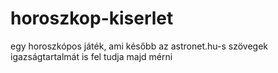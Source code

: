 # horoszkop-kiserlet

egy horoszkópos játék, ami később az astronet.hu-s szövegek igazságtartalmát is fel tudja majd mérni
